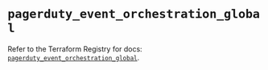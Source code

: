 # `pagerduty_event_orchestration_global`

Refer to the Terraform Registry for docs: [`pagerduty_event_orchestration_global`](https://registry.terraform.io/providers/pagerduty/pagerduty/3.10.0/docs/resources/event_orchestration_global).
